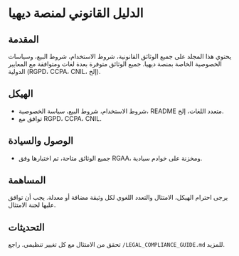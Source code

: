 # الدليل القانوني لمنصة ديهيا

## المقدمة
يحتوي هذا المجلد على جميع الوثائق القانونية، شروط الاستخدام، شروط البيع، وسياسات الخصوصية الخاصة بمنصة ديهيا. جميع الوثائق متوفرة بعدة لغات ومتوافقة مع المعايير الدولية (RGPD، CCPA، CNIL، إلخ).

## الهيكل
- شروط الاستخدام، شروط البيع، سياسة الخصوصية، README متعدد اللغات، إلخ.
- توافق مع RGPD، CCPA، CNIL.

## الوصول والسيادة
- جميع الوثائق متاحة، تم اختبارها وفق RGAA، ومخزنة على خوادم سيادية.

## المساهمة
يرجى احترام الهيكل، الامتثال والتعدد اللغوي لكل وثيقة مضافة أو معدلة. يجب أن توافق عليها لجنة الامتثال.

## التحديثات
تحقق من الامتثال مع كل تغيير تنظيمي. راجع `/LEGAL_COMPLIANCE_GUIDE.md` للمزيد.
